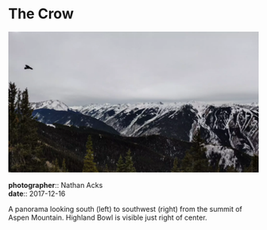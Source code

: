 # The Crow

![Snow-capped mountains border a steep valley](assets/2017-12-16-the-crow.webp)

**photographer**:: Nathan Acks  
**date**:: 2017-12-16

A panorama looking south (left) to southwest (right) from the summit of Aspen Mountain. Highland Bowl is visible just right of center.
